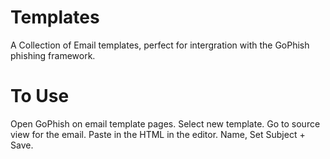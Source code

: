 # Templates
A Collection of Email templates, perfect for intergration with the GoPhish phishing framework.

# To Use
Open GoPhish on email template pages. Select new template. Go to source view for the email. Paste in the HTML in the editor. Name, Set Subject + Save.
